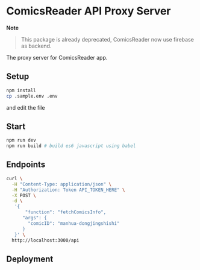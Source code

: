 # ComicsReader API Proxy Server

**Note**

> This package is already deprecated, ComicsReader now use firebase as backend.

The proxy server for ComicsReader app.

## Setup

```bash
npm install
cp .sample.env .env
```

and edit the file

## Start

```bash
npm run dev
npm run build # build es6 javascript using babel
```

## Endpoints

```bash
curl \
  -H "Content-Type: application/json" \
  -H "Authorization: Token API_TOKEN_HERE" \
  -X POST \
  -d \
   '{
       "function": "fetchComicsInfo",
      "args": {
        "comicID": "manhua-dongjingshishi"
      }
   }' \
  http://localhost:3000/api
```

## Deployment

